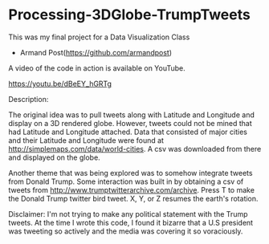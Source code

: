 # Processing-3DGlobe-TrumpTweets
This was my final project for a Data Visualization Class
 - Armand Post(https://github.com/armandpost)
 
 A video of the code in action is available on YouTube.
 
 https://youtu.be/dBeEY_hGRTg

Description:

The original idea was to pull tweets along with Latitude and Longitude and display on a 3D rendered globe.
However, tweets could not be mined that had Latitude and Longitude attached.
Data that consisted of major cities and their Latitude and Longitude were found at http://simplemaps.com/data/world-cities.
A csv was downloaded from there and displayed on the globe.

Another theme that was being explored was to somehow integrate tweets from Donald Trump.
Some interaction was built in by obtaining a csv of tweets from http://www.trumptwitterarchive.com/archive.
Press T to make the Donald Trump twitter bird tweet.  X, Y, or Z resumes the earth's rotation.

Disclaimer:  I'm not trying to make any political statement with the Trump tweets.  At the time I wrote this code, I found it bizarre that a U.S president was tweeting so actively and the media was covering it so voraciously.
